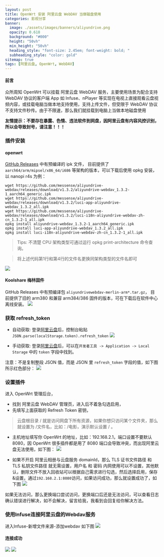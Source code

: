 ```yaml
---
layout: post
title: OpenWrt 安装 阿里云盘 WebDAV 当做磁盘使用
categories: 影视分享
banner:
  image: ./assets/images/banners/aliyundrive.png
  opacity: 0.618
  background: "#000"
  height: "50vh"
  min_height: "50vh"
  heading_style: "font-size: 2.45em; font-weight: bold; "
  subheading_style: "color: gold"
sitemap: true
tags: [阿里云盘, OpenWrt, WebDAV]
---
```


#### 前言
众所周知 OpenWrt 可以挂载 阿里云盘 WebDAV 服务，主要使用场景为配合支持 WebDAV 协议的客户端 App 如 Infuse、nPlayer 等实现在电视上直接观看云盘视频内容，或挂载电脑当做本地支持使用，支持上传文件，但受限于 WebDAV 协议不支持文件秒传。由于不限速，那么我们就挂载到电脑上当做本地磁盘使用

**友情提示：不要存在暴露、色情、违法软件到网盘，因阿里云盘有内容风控识别，所以会导致封号，请注意！！！**

### 插件安装
#### openwrt
[GitHub Releases](https://github.com/messense/aliyundrive-webdav/releases) 中有预编译的 ipk 文件， 目前提供了 `aarch64/arm/mipsel/x86_64/i686` 等架构的版本，可以下载后使用 opkg 安装，以 nanopi r4s 为例：
```
wget https://github.com/messense/aliyundrive-webdav/releases/download/v1.3.2/aliyundrive-webdav_1.3.2-1_aarch64_generic.ipk
wget https://github.com/messense/aliyundrive-webdav/releases/download/v1.3.2/luci-app-aliyundrive-webdav_1.3.2_all.ipk
wget https://github.com/messense/aliyundrive-webdav/releases/download/v1.3.2/luci-i18n-aliyundrive-webdav-zh-cn_1.3.2-1_all.ipk
opkg install aliyundrive-webdav_1.3.2-1_aarch64_generic.ipk
opkg install luci-app-aliyundrive-webdav_1.3.2_all.ipk
opkg install luci-i18n-aliyundrive-webdav-zh-cn_1.3.2-1_all.ipk
```

>Tips: 不清楚 CPU 架构类型可通过运行 opkg print-architecture 命令查询。

>将上述代码第1行和第4行的文件名更换同架构类型的文件名即可

![](/assets/images/aliyundrive/openwrt.png)

#### Koolshare 梅林固件
GitHub Releases 中有预编译包 `aliyundrivewebdav-merlin-arm*.tar.gz`， 目前提供了旧的 arm380 和兼容 arm384/386 固件的版本，可在下载后在软件中心离线安装。
![](/assets/images/aliyundrive/merlin.png)

### 获取 refresh_token
- 自动获取: 登录[阿里云盘](https://www.aliyundrive.com/drive/)后，控制台粘贴
`JSON.parse(localStorage.token).refresh_token`
![](/assets/images/aliyundrive/json.png)

- 手动获取: 登录[阿里云盘](https://www.aliyundrive.com/drive/)后，可以在`开发者工具 -> Application -> Local Storage` 中的 `token` 字段中找到。

注意：不是复制整段 JSON 值，而是 JSON 里 `refresh_token` 字段的值，如下图所示红色部分：
![](/assets/images/aliyundrive/refresh_token.png)

### 设置插件
进入 OpenWrt 管理后台，
- 找到 阿里云盘 WebDAV 管理页，进入后不着急勾选启用，
- 先填写上面获取的 Refresh Token 密钥，
> 云盘根目录 / 就是访问网盘下所有资源，如果你想只访问某个文件夹，那么就设置为 /文件名，比如：/电影，演示默认设置 / 。
- 主机地址填写你 OpenWrt 的地址，比如：192.168.2.1，端口设置不要默认 8080，因 OpenWrt 很多插件都是用了 8080 端口会导致冲突，而出现阿里云盘无法使用，如下图：
![](/assets/images/aliyundrive/webdav.png)
  
- 如果不开启 阿里云相册与云盘服务 domainId，那么 TLS 证书文件路径 和 TLS 私钥文件路径 就无需设置，用户名 和 密码 内网使用可以不设置，其他默认，删除文件不放入回收站可以根据自己需求进行勾选，然后选择启用，保存&设置，通过`192.168.2.1:8080`访问，如果访问成功，那么就设置成功了，如下图
![](/assets/images/aliyundrive/web.png)

如果无法访问，那么更换端口尝试访问，更换端口后还是无法访问，可以查看日志确认错误进行解决，如不会解决，留言给我，我看到会回复给你解决方法。

### 使用Infuse连接阿里云盘的Webdav服务

进入Infuse-新增文件来源-添加webdav 如下图
![](/assets/images/aliyundrive/infuse.png)

#### 连接成功
![](/assets/images/aliyundrive/j1.png)
![](/assets/images/aliyundrive/j2.png)